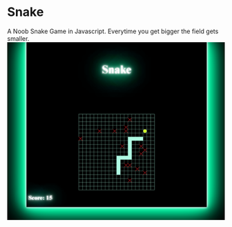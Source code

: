 # Snake
A Noob Snake Game in Javascript.
Everytime you get bigger the field gets smaller.
![plot](./sample.png)
